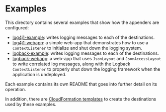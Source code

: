 # Examples

This directory contains several examples that show how the appenders are configured:

* [log4j1-example](log4j1-example): writes logging messages to each of the destinations.
* [log4j1-webapp](log4j1-webapp): a simple web-app that demonstrates how to use a
  `ContextListener` to initialize and shut down the logging system.
* [logback-example](logback-example): writes logging messages to each of the destinations.
* [logback-webapp](logback-webapp): a web-app that uses `JsonLayout` and `JsonAccessLayout`
  to write correlated log messages, along with the Logback `ContextListener` to properly
  shut down the logging framework when the application is undeployed.

Each example contains its own README that goes into further detail on its operation.

In addition, there are [CloudFormation templates](cloudformation) to create the destinations
used by these examples.
